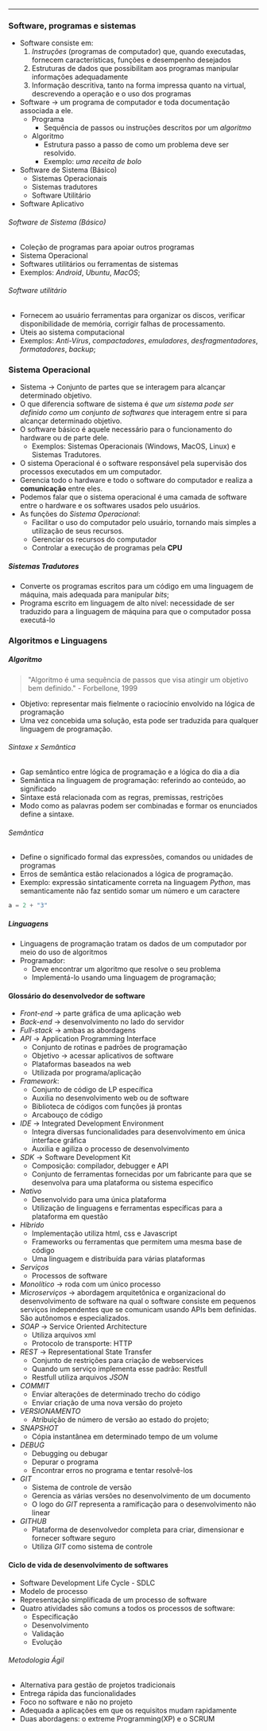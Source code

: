 ___
### Software, programas e sistemas
- Software consiste em:
	1. *Instruções* (programas de computador) que, quando executadas, fornecem características, funções e desempenho desejados
	2. Estruturas de dados que possibilitam aos programas manipular informações adequadamente
	3. Informação descritiva, tanto na forma impressa quanto na virtual, descrevendo a operação e o uso dos programas
- Software -> um programa de computador e toda documentação associada a ele.
	- Programa
		- Sequência de passos ou instruções descritos por um *algoritmo*
	- Algoritmo
		- Estrutura passo a passo de como um problema deve ser resolvido.
		- Exemplo: *uma receita de bolo*
- Software de Sistema (Básico)
	- Sistemas Operacionais
	- Sistemas tradutores
	- Software Utilitário
- Software Aplicativo
###### Software de Sistema (Básico)
- Coleção de programas para apoiar outros programas
- Sistema Operacional
- Softwares utilitários ou ferramentas de sistemas
- Exemplos: *Android*, *Ubuntu*, *MacOS*;
###### Software utilitário
- Fornecem ao usuário ferramentas para organizar os discos, verificar disponibilidade de memória, corrigir falhas de processamento.
- Úteis ao sistema computacional
- Exemplos: *Anti-Vírus*, *compactadores*, *emuladores*, *desfragmentadores*, *formatadores*, *backup*;

### Sistema Operacional
- Sistema -> Conjunto de partes que se interagem para alcançar determinado objetivo.
- O que diferencia software de sistema é *que um sistema pode ser definido como um conjunto de softwares* que interagem entre si para alcançar determinado objetivo.
- O software básico é aquele necessário para o funcionamento do hardware ou de parte dele.
	- Exemplos: Sistemas Operacionais (Windows, MacOS, Linux) e Sistemas Tradutores.
- O sistema Operacional é o software responsável pela supervisão dos processos executados em um computador.
- Gerencia todo o hardware e todo o software do computador e realiza a **comunicação** entre eles.
- Podemos falar que o sistema operacional é uma camada de software entre o hardware e os softwares usados pelo usuários.
- As funções do *Sistema Operacional*:
	- Facilitar o uso do computador pelo usuário, tornando mais simples a utilização de seus recursos.
	- Gerenciar os recursos do computador
	- Controlar a execução de programas pela **CPU**
##### Sistemas Tradutores
- Converte os programas escritos para um código em uma linguagem de máquina, mais adequada para manipular *bits*;
- Programa escrito em linguagem de alto nível: necessidade de ser traduzido para a linguagem de máquina para que o computador possa executá-lo

### Algoritmos e Linguagens

##### Algoritmo

> "Algoritmo é uma sequência de passos que visa atingir um objetivo bem definido." - Forbellone, 1999
- Objetivo: representar mais fielmente o raciocínio envolvido na lógica de programação
- Uma vez concebida uma solução, esta pode ser traduzida para qualquer linguagem de programação.
###### Sintaxe x Semântica
- Gap semântico entre lógica de programação e a lógica do dia a dia
- Semântica na linguagem de programação: referindo ao conteúdo, ao significado
- Sintaxe está relacionada com as regras, premissas, restrições
- Modo como as palavras podem ser combinadas e formar os enunciados define a sintaxe.
###### Semântica
- Define o significado formal das expressões, comandos ou unidades de programas
- Erros de semântica estão relacionados a lógica de programação.
- Exemplo: expressão sintaticamente correta na linguagem *Python*, mas semanticamente não faz sentido somar um número e um caractere
```python
a = 2 + "3"
```

##### Linguagens
- Linguagens de programação tratam os dados de um computador por meio do uso de algoritmos
- Programador:
	- Deve encontrar um algoritmo que resolve o seu problema
	- Implementá-lo usando uma linguagem de programação;

#### Glossário do desenvolvedor de software
- *Front-end* -> parte gráfica de uma aplicação web
- *Back-end* -> desenvolvimento no lado do servidor
- *Full-stack* -> ambas as abordagens
- *API* -> Application Programming Interface
	- Conjunto de rotinas e padrões de programação
	- Objetivo -> acessar aplicativos de software
	- Plataformas baseados na web
	- Utilizada por programa/aplicação
- *Framework*:
	- Conjunto de código de LP específica
	- Auxilia no desenvolvimento web ou de software
	- Biblioteca de códigos com funções já prontas
	- Arcabouço de código
- *IDE* -> Integrated Development Environment
	- Integra diversas funcionalidades para desenvolvimento em única interface gráfica
	- Auxilia e agiliza o processo de desenvolvimento
- *SDK* -> Software Development Kit
	- Composição: compilador, debugger e API
	- Conjunto de ferramentas fornecidas por um fabricante para que se desenvolva para uma plataforma ou sistema especifico
- *Nativo*
	- Desenvolvido para uma única plataforma
	- Utilização de linguagens e ferramentas específicas para a plataforma em questão
- *Híbrido*
	- Implementação utiliza html, css e Javascript
	- Frameworks ou ferramentas que permitem uma mesma base de código
	- Uma linguagem e distribuída para várias plataformas
- *Serviços*
	- Processos de software
- *Monolítico* -> roda com um único processo
- *Microserviços* -> abordagem arquitetônica e organizacional do desenvolvimento de software na qual o software consiste em pequenos serviços independentes que se comunicam usando APIs bem definidas. São autônomos e especializados.
- *SOAP* -> Service Oriented Architecture
	- Utiliza arquivos xml
	- Protocolo de transporte: HTTP
- *REST* -> Representational State Transfer
	- Conjunto de restrições para criação de webservices
	- Quando um serviço implementa esse padrão: Restfull
	- Restfull utiliza arquivos *JSON*
- *COMMIT*
	- Enviar alterações de determinado trecho do código
	- Enviar criação de uma nova versão do projeto
- *VERSIONAMENTO*
	- Atribuição de número de versão ao estado do projeto;
- *SNAPSHOT*
	- Cópia instantânea em determinado tempo de um volume
- *DEBUG*
	- Debugging ou debugar
	- Depurar o programa
	- Encontrar erros no programa e tentar resolvê-los
- *GIT*
	- Sistema de controle de versão
	- Gerencia as várias versões no desenvolvimento de um documento
	- O logo do *GIT* representa a ramificação para o desenvolvimento não linear
- *GITHUB*
	- Plataforma de desenvolvedor completa para criar, dimensionar e fornecer software seguro
	- Utiliza *GIT* como sistema de controle

#### Ciclo de vida de desenvolvimento de softwares
- Software Development Life Cycle - SDLC
- Modelo de processo
- Representação simplificada de um processo de software
- Quatro atividades são comuns a todos os processos de software:
	- Especificação
	- Desenvolvimento
	- Validação
	- Evolução
###### Metodologia Ágil
- Alternativa para gestão de projetos tradicionais
- Entrega rápida das funcionalidades
- Foco no software e não no projeto
- Adequada a aplicações em que os requisitos mudam rapidamente
- Duas abordagens: o extreme Programming(XP) e o SCRUM